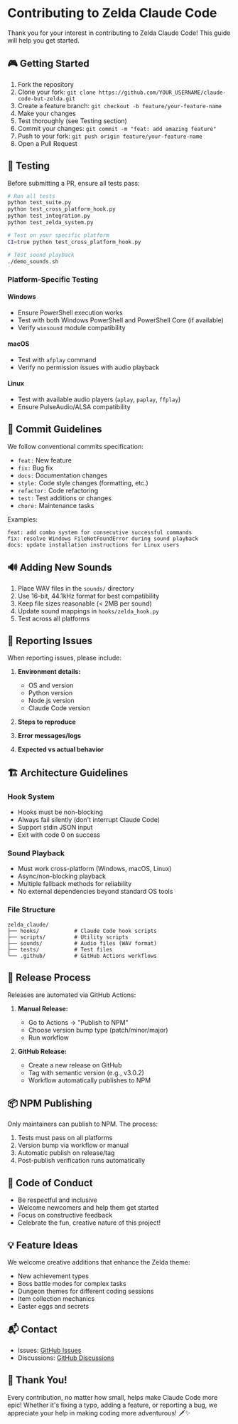 # Contributing to Zelda Claude Code

Thank you for your interest in contributing to Zelda Claude Code! This guide will help you get started.

## 🎮 Getting Started

1. Fork the repository
2. Clone your fork: `git clone https://github.com/YOUR_USERNAME/claude-code-but-zelda.git`
3. Create a feature branch: `git checkout -b feature/your-feature-name`
4. Make your changes
5. Test thoroughly (see Testing section)
6. Commit your changes: `git commit -m "feat: add amazing feature"`
7. Push to your fork: `git push origin feature/your-feature-name`
8. Open a Pull Request

## 🧪 Testing

Before submitting a PR, ensure all tests pass:

```bash
# Run all tests
python test_suite.py
python test_cross_platform_hook.py
python test_integration.py
python test_zelda_system.py

# Test on your specific platform
CI=true python test_cross_platform_hook.py

# Test sound playback
./demo_sounds.sh
```

### Platform-Specific Testing

#### Windows
- Ensure PowerShell execution works
- Test with both Windows PowerShell and PowerShell Core (if available)
- Verify `winsound` module compatibility

#### macOS
- Test with `afplay` command
- Verify no permission issues with audio playback

#### Linux
- Test with available audio players (`aplay`, `paplay`, `ffplay`)
- Ensure PulseAudio/ALSA compatibility

## 📝 Commit Guidelines

We follow conventional commits specification:

- `feat:` New feature
- `fix:` Bug fix
- `docs:` Documentation changes
- `style:` Code style changes (formatting, etc.)
- `refactor:` Code refactoring
- `test:` Test additions or changes
- `chore:` Maintenance tasks

Examples:
```
feat: add combo system for consecutive successful commands
fix: resolve Windows FileNotFoundError during sound playback
docs: update installation instructions for Linux users
```

## 🔊 Adding New Sounds

1. Place WAV files in the `sounds/` directory
2. Use 16-bit, 44.1kHz format for best compatibility
3. Keep file sizes reasonable (< 2MB per sound)
4. Update sound mappings in `hooks/zelda_hook.py`
5. Test across all platforms

## 🐛 Reporting Issues

When reporting issues, please include:

1. **Environment details:**
   - OS and version
   - Python version
   - Node.js version
   - Claude Code version

2. **Steps to reproduce**

3. **Error messages/logs**

4. **Expected vs actual behavior**

## 🏗️ Architecture Guidelines

### Hook System
- Hooks must be non-blocking
- Always fail silently (don't interrupt Claude Code)
- Support stdin JSON input
- Exit with code 0 on success

### Sound Playback
- Must work cross-platform (Windows, macOS, Linux)
- Async/non-blocking playback
- Multiple fallback methods for reliability
- No external dependencies beyond standard OS tools

### File Structure
```
zelda_claude/
├── hooks/           # Claude Code hook scripts
├── scripts/         # Utility scripts
├── sounds/          # Audio files (WAV format)
├── tests/           # Test files
└── .github/         # GitHub Actions workflows
```

## 🚀 Release Process

Releases are automated via GitHub Actions:

1. **Manual Release:**
   - Go to Actions → "Publish to NPM"
   - Choose version bump type (patch/minor/major)
   - Run workflow

2. **GitHub Release:**
   - Create a new release on GitHub
   - Tag with semantic version (e.g., v3.0.2)
   - Workflow automatically publishes to NPM

## 📦 NPM Publishing

Only maintainers can publish to NPM. The process:

1. Tests must pass on all platforms
2. Version bump via workflow or manual
3. Automatic publish on release/tag
4. Post-publish verification runs automatically

## 🤝 Code of Conduct

- Be respectful and inclusive
- Welcome newcomers and help them get started
- Focus on constructive feedback
- Celebrate the fun, creative nature of this project!

## 💡 Feature Ideas

We welcome creative additions that enhance the Zelda theme:

- New achievement types
- Boss battle modes for complex tasks
- Dungeon themes for different coding sessions
- Item collection mechanics
- Easter eggs and secrets

## 📬 Contact

- Issues: [GitHub Issues](https://github.com/linjiw/claude-code-but-zelda/issues)
- Discussions: [GitHub Discussions](https://github.com/linjiw/claude-code-but-zelda/discussions)

## 🙏 Thank You!

Every contribution, no matter how small, helps make Claude Code more epic! Whether it's fixing a typo, adding a feature, or reporting a bug, we appreciate your help in making coding more adventurous! 🗡️✨